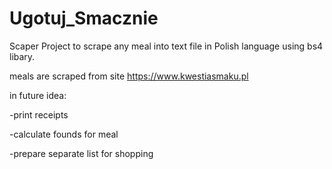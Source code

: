 # Ugotuj_Smacznie

 Scaper Project to scrape any meal into text file in Polish language using bs4 libary.
 
 
 meals are scraped from site https://www.kwestiasmaku.pl


in future idea:


 -print receipts
 
 -calculate founds for meal
 
 -prepare separate list for shopping
 
